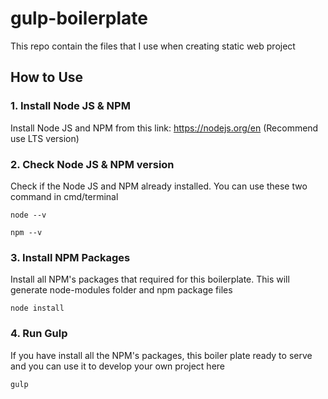 # gulp-boilerplate
This repo contain the files that I use when creating static web project

## How to Use

### 1. Install Node JS & NPM
Install Node JS and NPM from this link: https://nodejs.org/en (Recommend use LTS version)


### 2. Check Node JS & NPM version
Check if the Node JS and NPM already installed. You can use these two command in cmd/terminal
 
```
node --v
```

```
npm --v
```


### 3. Install NPM Packages
Install all NPM's packages that required for this boilerplate. This will generate node-modules folder and npm package files

```
node install
```

### 4. Run Gulp
If you have install all the NPM's packages, this boiler plate ready to serve and you can use it to develop your own project here
```
gulp
```

